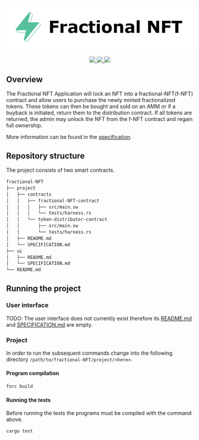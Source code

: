 <p align="center">
    <picture>
        <source media="(prefers-color-scheme: dark)" srcset=".docs/fractional-NFT-dark.png">
        <img alt="light theme" src=".docs/fractional-NFT-light.png">
    </picture>
</p>

<p align="center">
    <a href="https://crates.io/crates/forc/0.35.1" alt="forc">
        <img src="https://img.shields.io/badge/forc-v0.35.1-orange" />
    </a>
    <a href="https://crates.io/crates/fuel-core/0.17.2" alt="fuel-core">
        <img src="https://img.shields.io/badge/fuel--core-v0.17.2-yellow" />
    </a>
    <a href="https://crates.io/crates/fuels/0.36.1" alt="forc">
        <img src="https://img.shields.io/badge/fuels-v0.36.1-blue" />
    </a>
</p>

## Overview

The Fractional NFT Application will lock an NFT into a fractional-NFT(f-NFT) contract and allow users to purchase the newly minted fractionalized tokens. These tokens can then be bought and sold on an AMM or if a buyback is initiated, return them to the distribution contract. If all tokens are returned, the admin may unlock the NFT from the f-NFT contract and regain full ownership.

More information can be found in the [specification](./projects/SPECIFICATION.md).

## Repository structure

The project consists of two smart contracts.

```sh
fractional-NFT
├── project
│   ├── contracts
│   │   ├── fractional-NFT-contract
│   │   │   ├── src/main.sw
│   │   │   └── tests/harness.rs
│   │   └── token-distributor-contract
│   │       ├── src/main.sw
│   │       └── tests/harness.rs
│   ├── README.md
│   └── SPECIFICATION.md
├── ui
│   ├── README.md
│   └── SPECIFICATION.md
└── README.md
```

## Running the project

### User interface

TODO: The user interface does not currently exist therefore its [README.md](ui/README.md) and [SPECIFICATION.md](ui/SPECIFICATION.md) are empty.

### Project

In order to run the subsequent commands change into the following directory `/path/to/fractional-NFT/project/<here>`.

#### Program compilation

```bash
forc build
```

#### Running the tests

Before running the tests the programs must be compiled with the command above.

```bash
cargo test
```
